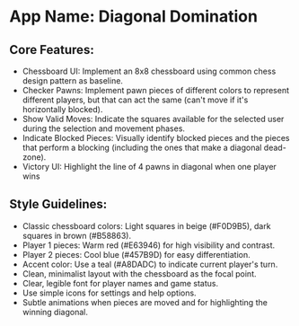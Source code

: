 # **App Name**: Diagonal Domination

## Core Features:

- Chessboard UI: Implement an 8x8 chessboard using common chess design pattern as baseline.
- Checker Pawns: Implement pawn pieces of different colors to represent different players, but that can act the same (can't move if it's horizontally blocked).
- Show Valid Moves: Indicate the squares available for the selected user during the selection and movement phases.
- Indicate Blocked Pieces: Visually identify blocked pieces and the pieces that perform a blocking (including the ones that make a diagonal dead-zone).
- Victory UI: Highlight the line of 4 pawns in diagonal when one player wins

## Style Guidelines:

- Classic chessboard colors: Light squares in beige (#F0D9B5), dark squares in brown (#B58863).
- Player 1 pieces: Warm red (#E63946) for high visibility and contrast.
- Player 2 pieces: Cool blue (#457B9D) for easy differentiation.
- Accent color: Use a teal (#A8DADC) to indicate current player's turn.
- Clean, minimalist layout with the chessboard as the focal point.
- Clear, legible font for player names and game status.
- Use simple icons for settings and help options.
- Subtle animations when pieces are moved and for highlighting the winning diagonal.